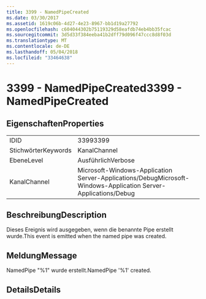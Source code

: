 ```yaml
---
title: 3399 - NamedPipeCreated
ms.date: 03/30/2017
ms.assetid: 1619c06b-4d27-4e23-8967-bb1d19a27792
ms.openlocfilehash: c604044302b75119329d58eafdb74eb4bb35fcac
ms.sourcegitcommit: 3d5d33f384eeba41b2dff79d096f47ccc8d8f03d
ms.translationtype: MT
ms.contentlocale: de-DE
ms.lasthandoff: 05/04/2018
ms.locfileid: "33464638"
---
```

# <a name="3399---namedpipecreated"></a><span data-ttu-id="09888-102">3399 - NamedPipeCreated</span><span class="sxs-lookup"><span data-stu-id="09888-102">3399 - NamedPipeCreated</span></span>
## <a name="properties"></a><span data-ttu-id="09888-103">Eigenschaften</span><span class="sxs-lookup"><span data-stu-id="09888-103">Properties</span></span>  
  
|||  
|-|-|  
|<span data-ttu-id="09888-104">ID</span><span class="sxs-lookup"><span data-stu-id="09888-104">ID</span></span>|<span data-ttu-id="09888-105">3399</span><span class="sxs-lookup"><span data-stu-id="09888-105">3399</span></span>|  
|<span data-ttu-id="09888-106">Stichwörter</span><span class="sxs-lookup"><span data-stu-id="09888-106">Keywords</span></span>|<span data-ttu-id="09888-107">Kanal</span><span class="sxs-lookup"><span data-stu-id="09888-107">Channel</span></span>|  
|<span data-ttu-id="09888-108">Ebene</span><span class="sxs-lookup"><span data-stu-id="09888-108">Level</span></span>|<span data-ttu-id="09888-109">Ausführlich</span><span class="sxs-lookup"><span data-stu-id="09888-109">Verbose</span></span>|  
|<span data-ttu-id="09888-110">Kanal</span><span class="sxs-lookup"><span data-stu-id="09888-110">Channel</span></span>|<span data-ttu-id="09888-111">Microsoft-Windows-Application Server-Applications/Debug</span><span class="sxs-lookup"><span data-stu-id="09888-111">Microsoft-Windows-Application Server-Applications/Debug</span></span>|  
  
## <a name="description"></a><span data-ttu-id="09888-112">Beschreibung</span><span class="sxs-lookup"><span data-stu-id="09888-112">Description</span></span>  
 <span data-ttu-id="09888-113">Dieses Ereignis wird ausgegeben, wenn die benannte Pipe erstellt wurde.</span><span class="sxs-lookup"><span data-stu-id="09888-113">This event is emitted when the named pipe was created.</span></span>  
  
## <a name="message"></a><span data-ttu-id="09888-114">Meldung</span><span class="sxs-lookup"><span data-stu-id="09888-114">Message</span></span>  
 <span data-ttu-id="09888-115">NamedPipe "%1" wurde erstellt.</span><span class="sxs-lookup"><span data-stu-id="09888-115">NamedPipe '%1' created.</span></span>  
  
## <a name="details"></a><span data-ttu-id="09888-116">Details</span><span class="sxs-lookup"><span data-stu-id="09888-116">Details</span></span>
